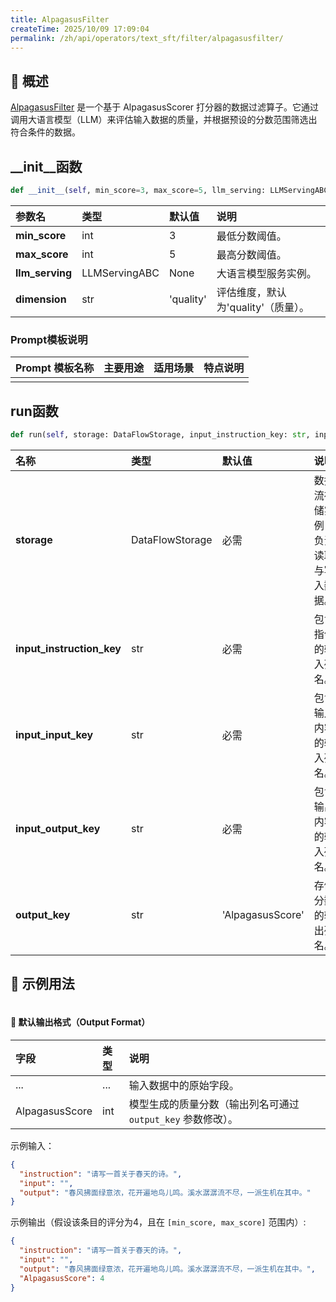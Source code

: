 ```yaml
---
title: AlpagasusFilter
createTime: 2025/10/09 17:09:04
permalink: /zh/api/operators/text_sft/filter/alpagasusfilter/
---
```


## 📘 概述

[AlpagasusFilter](https://github.com/OpenDCAI/DataFlow/blob/main/dataflow/operators/reasoning/generate/reasoning_answer_generator.py) 是一个基于 AlpagasusScorer 打分器的数据过滤算子。它通过调用大语言模型（LLM）来评估输入数据的质量，并根据预设的分数范围筛选出符合条件的数据。

## __init__函数

```python
def __init__(self, min_score=3, max_score=5, llm_serving: LLMServingABC = None, dimension='quality')
```

| 参数名 | 类型 | 默认值 | 说明 |
| :-------------- | :-------------- | :------------ | :----------------------- |
| **min_score** | int | 3 | 最低分数阈值。 |
| **max_score** | int | 5 | 最高分数阈值。 |
| **llm_serving** | LLMServingABC | None | 大语言模型服务实例。 |
| **dimension** | str | 'quality' | 评估维度，默认为'quality'（质量）。 |

### Prompt模板说明

| Prompt 模板名称 | 主要用途 | 适用场景 | 特点说明 |
| :---------------- | :------- | :------- | :------- |
|                   |          |          |          |

## run函数

```python
def run(self, storage: DataFlowStorage, input_instruction_key: str, input_input_key: str, input_output_key: str, output_key: str='AlpagasusScore')
```

| 名称 | 类型 | 默认值 | 说明 |
| :---------------------- | :---------------- | :----------------- | :----------------------------- |
| **storage** | DataFlowStorage | 必需 | 数据流存储实例，负责读取与写入数据。 |
| **input_instruction_key** | str | 必需 | 包含指令的输入列名。 |
| **input_input_key** | str | 必需 | 包含输入内容的输入列名。 |
| **input_output_key** | str | 必需 | 包含输出内容的输入列名。 |
| **output_key** | str | 'AlpagasusScore' | 存储分数的输出列名。 |

## 🧠 示例用法

```python

```

#### 🧾 默认输出格式（Output Format）

| 字段 | 类型 | 说明 |
| :---------------- | :---- | :------------------------------------------- |
| ... | ... | 输入数据中的原始字段。 |
| AlpagasusScore | int | 模型生成的质量分数（输出列名可通过 `output_key` 参数修改）。 |

示例输入：
```json
{
  "instruction": "请写一首关于春天的诗。",
  "input": "",
  "output": "春风拂面绿意浓，花开遍地鸟儿鸣。溪水潺潺流不尽，一派生机在其中。"
}
```

示例输出（假设该条目的评分为4，且在 `[min_score, max_score]` 范围内）:
```json
{
  "instruction": "请写一首关于春天的诗。",
  "input": "",
  "output": "春风拂面绿意浓，花开遍地鸟儿鸣。溪水潺潺流不尽，一派生机在其中。",
  "AlpagasusScore": 4
}
```
